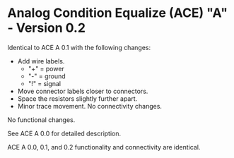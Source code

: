 # Analog Condition Equalize (ACE) "A" - Version 0.2

Identical to ACE A 0.1 with the following changes:
* Add wire labels.
  * "+" = power
  * "-" = ground
  * "!" = signal
* Move connector labels closer to connectors.
* Space the resistors slightly further apart.
* Minor trace movement. No connectivity changes.

No functional changes.

See ACE A 0.0 for detailed description.

ACE A 0.0, 0.1, and 0.2 functionality and connectivity are identical.
